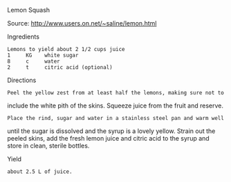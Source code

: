 Lemon Squash

Source: http://www.users.on.net/~saline/lemon.html

Ingredients

    Lemons to yield about 2 1/2 cups juice
    1     KG    white sugar
    8     c     water
    2     t     citric acid (optional)


Directions

    Peel the yellow zest from at least half the lemons, making sure not to 
include the white pith of the skins.  Squeeze juice from the fruit and 
reserve. 

    Place the rind, sugar and water in a stainless steel pan and warm well 
until the sugar is dissolved and the syrup is a lovely yellow.  Strain out 
the peeled skins, add the fresh lemon juice and citric acid to the syrup 
and store in clean, sterile bottles. 


Yield

    about 2.5 L of juice.
